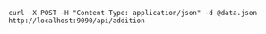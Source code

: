    curl -X POST -H "Content-Type: application/json" -d @data.json http://localhost:9090/api/addition